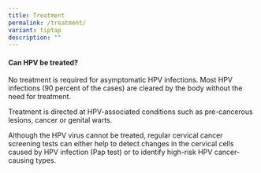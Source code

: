 ```yaml
---
title: Treatment
permalink: /treatment/
variant: tiptap
description: ""
---
```

<h4>Can HPV be treated?</h4>
<p>No treatment is required for asymptomatic HPV infections. Most HPV infections
(90 percent of the cases) are cleared by the body without the need for
treatment.</p>
<p>Treatment is directed at HPV-associated conditions such as pre-cancerous
lesions, cancer or genital warts.</p>
<p>Although the HPV virus cannot be treated, regular cervical cancer screening
tests can either help to detect changes in the cervical cells caused by
HPV infection (Pap test) or to identify high-risk HPV cancer-causing types.</p>
